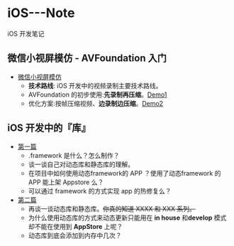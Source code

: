 # iOS---Note
iOS 开发笔记

## 微信小视屏模仿 - AVFoundation 入门
- [微信小视屏模仿](https://github.com/Damonvvong/iOSDevNotes/blob/master/Notes/videorecoder.md)
    - **技术路线**: iOS 开发中的视频录制主要技术路线。
    - AVFoundation 的初步使用:**先录制再压缩**。[Demo1](https://github.com/Damonvvong/iOSDevNotes/tree/master/Demo/VideoRecoderDemo)
    - 优化方案:按帧压缩视频、**边录制边压缩**。[Demo2](https://github.com/Damonvvong/iOSDevNotes/tree/master/Demo/DWShortVideoRecoder)

## iOS 开发中的『库』
- [第一篇](https://github.com/Damonvvong/iOSDevNotes/blob/master/Notes/framework.md)
    - .framework 是什么？怎么制作？
    - 谈一谈自己对动态库和静态库的理解。
    - 在项目中如何使用动态framework的 APP ？使用了动态framework 的 APP 能上架 Appstore 么？
    - 可以通过 framework 的方式实现 app 的热修复么？
- [第二篇](https://github.com/Damonvvong/iOSDevNotes/blob/master/Notes/framework2.md)
    - 再谈一谈动态库和静态库。~~你真的知道 XXXX 和 XXX 系列。~~
    - 为什么使用动态库的方式来动态更新只能用在 **in house** 和**develop** 模式却不能在使用到 **AppStore** 上呢？
    - 动态库到底会添加到内存中几次？


